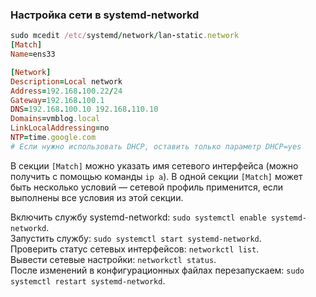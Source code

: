 ### Настройка сети в systemd-networkd

```ruby
sudo mcedit /etc/systemd/network/lan-static.network  
[Match]  
Name=ens33 

[Network]  
Description=Local network  
Address=192.168.100.22/24  
Gateway=192.168.100.1  
DNS=192.168.100.10 192.168.110.10  
Domains=vmblog.local  
LinkLocalAddressing=no  
NTP=time.google.com  
# Если нужно использовать DHCP, оставить только параметр DHCP=yes  
```

В секции `[Match]` можно указать имя сетевого интерфейса (можно получить с помощью команды `ip a`). В одной секции `[Match]` может быть несколько условий — сетевой профиль применится, если выполнены все условия из этой секции.

Включить службу systemd-networkd: `sudo systemctl enable systemd-networkd`.  
Запустить службу: `sudo systemctl start systemd-networkd`.  
Проверить статус сетевых интерфейсов: `networkctl list`.  
Вывести сетевые настройки: `networkctl status`.  
После изменений в конфигурационных файлах перезапускаем: `sudo systemctl restart systemd-networkd`.
